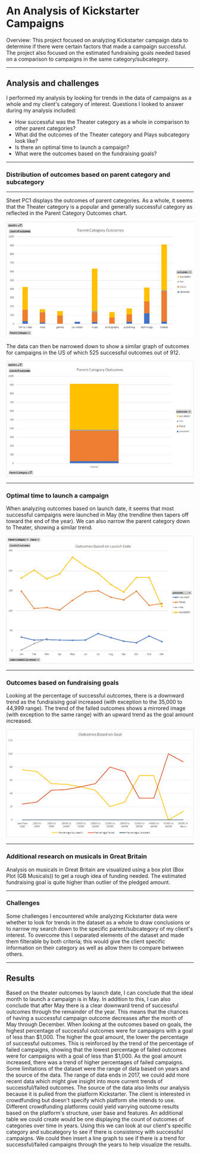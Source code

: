 # An Analysis of Kickstarter Campaigns
Overview:
This project focused on analyzing Kickstarter campaign data to determine if there were certain factors that made a campaign successful. The project also focused on the estimated fundraising goals needed based on a comparison to campaigns in the same category/subcategory.

---
## Analysis and challenges
I performed my analysis by looking for trends in the data of campaigns as a whole and my client's category of interest.
Questions I looked to answer during my analysis included:
* How successful was the Theater category as a whole in comparison to other parent categories?
* What did the outcomes of the Theater category and Plays subcategory look like?
* Is there an optimal time to launch a campaign?
* What were the outcomes based on the fundraising goals?
---
### Distribution of outcomes based on parent category and subcategory
---
Sheet PC1 displays the outcomes of parent categories. As a whole, it seems that the Theater category is a popular and generally successful category as reflected in the Parent Category Outcomes chart. 

![Parent Category Outcomes](https://github.com/Aleahkita/kickstarter-analysis/blob/main/Parent%20Category%20Outcomes.png)

The data can then be narrowed down to show a similar graph of outcomes for campaigns in the US of which 525 successful outcomes out of 912.

![Parent Category Outcomes (US)](https://github.com/Aleahkita/kickstarter-analysis/blob/main/Parent%20Category%20Outcomes%20(US).png)

---
### Optimal time to launch a campaign
When analyzing outcomes based on launch date, it seems that most successful campaigns were launched in May (the trendline then tapers off toward the end of the year). We can also narrow the parent category down to Theater, showing a similar trend.

![Outcomes Based on Launch Date](https://github.com/Aleahkita/kickstarter-analysis/blob/main/Outcomes%20Based%20on%20Launch%20Date%20(2).png)

---
### Outcomes based on fundraising goals
Looking at the percentage of successful outcomes, there is a downward trend as the fundraising goal increased (with exception to the 35,000 to 44,999 range). The trend of the failed outcomes shows a mirrored image (with exception to the same range) with an upward trend as the goal amount increased. 

![Outcomes Based on Fundraising Goals](https://github.com/Aleahkita/kickstarter-analysis/blob/main/Outcomes_vs_Goals.png)

---
### Additional research on musicals in Great Britain
Analysis on musicals in Great Britain are visualized using a box plot (Box Plot (GB Musicals)) to get a rough idea of funding needed. The estimated fundraising goal is quite higher than outlier of the pledged amount.

---
### Challenges
Some challenges I encountered while analyzing Kickstarter data were whether to look for trends in the dataset as a whole to draw conclusions or to narrow my search down to the specific parent/subcategory of my client's interest. To overcome this I separated elements of the dataset and made them filterable by both criteria; this would give the client specific information on their category as well as allow them to compare between others.

---
## Results
Based on the theater outcomes by launch date, I can conclude that the ideal month to launch a campaign is in May. In addition to this, I can also conclude that after May there is a clear downward trend of successful outcomes through the remainder of the year. This means that the chances of having a successful campaign outcome decreases after the month of May through December.
When looking at the outcomes based on goals, the highest percentage of successful outcomes were for campaigns with a goal of less than $1,000. The higher the goal amount, the lower the percentage of successful outcomes. This is reinforced by the trend of the percentage of failed campaigns, showing that the lowest percentage of failed outcomes were for campaigns with a goal of less than $1,000. As the goal amount increased, there was a trend of higher percentages of failed campaigns.
Some limitations of the dataset were the range of data based on years and the source of the data. The range of data ends in 2017, we could add more recent data which might give insight into more current trends of successful/failed outcomes. The source of the data also limits our analysis because it is pulled from the platform Kickstarter. The client is interested in crowdfunding but doesn't specify which platform she intends to use. Different crowdfunding platforms could yield varrying outcome results based on the platform's structure, user base and features.
An additional table we could create would be one displaying the count of outcomes of categories over time in years. Using this we can look at our client's specific category and subcategory to see if there is consistency with successful campaigns.  We could then insert a line graph to see if there is a trend for successful/failed campaigns through the years to help visualize the results.
